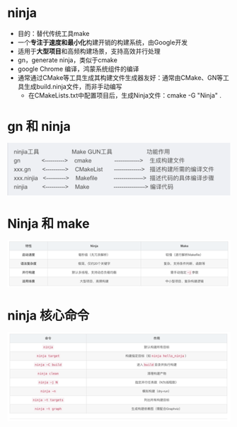 # ninja
- 目的：替代传统工具make
- 一个**专注于速度和最小化**构建开销的构建系统，由Google开发
- 适用于**大型项目**和高频构建场景，支持高效并行处理
- gn，generate ninja，类似于cmake
- google Chrome 编译，鸿蒙系统组件的编译
- 通常通过CMake等工具生成其构建文件生成器友好‌：通常由CMake、GN等工具生成build.ninja文件，而非手动编写
    - 在CMakeLists.txt中配置项目后，生成Ninja文件：cmake -G "Ninja" .

# gn 和 ninja
![alt text](../photo/image-20250718-6.png)

# Ninja 和 make
![alt text](../photo/image-20250718-4.png)

# ninja 核心命令
![alt text](../photo/image-20250718-5.png)

